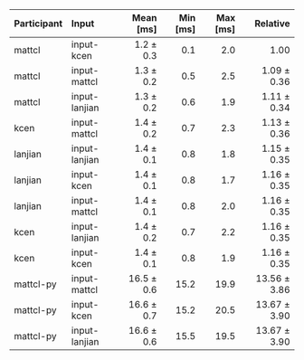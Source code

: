 | Participant | Input | Mean [ms] | Min [ms] | Max [ms] | Relative |
|:---|:---|---:|---:|---:|---:|
| mattcl | input-kcen | 1.2 ± 0.3 | 0.1 | 2.0 | 1.00 |
| mattcl | input-mattcl | 1.3 ± 0.2 | 0.5 | 2.5 | 1.09 ± 0.36 |
| mattcl | input-lanjian | 1.3 ± 0.2 | 0.6 | 1.9 | 1.11 ± 0.34 |
| kcen | input-mattcl | 1.4 ± 0.2 | 0.7 | 2.3 | 1.13 ± 0.36 |
| lanjian | input-lanjian | 1.4 ± 0.1 | 0.8 | 1.8 | 1.15 ± 0.35 |
| lanjian | input-kcen | 1.4 ± 0.1 | 0.8 | 1.7 | 1.16 ± 0.35 |
| lanjian | input-mattcl | 1.4 ± 0.1 | 0.8 | 2.0 | 1.16 ± 0.35 |
| kcen | input-lanjian | 1.4 ± 0.2 | 0.7 | 2.2 | 1.16 ± 0.35 |
| kcen | input-kcen | 1.4 ± 0.1 | 0.8 | 1.9 | 1.16 ± 0.35 |
| mattcl-py | input-mattcl | 16.5 ± 0.6 | 15.2 | 19.9 | 13.56 ± 3.86 |
| mattcl-py | input-kcen | 16.6 ± 0.7 | 15.2 | 20.5 | 13.67 ± 3.90 |
| mattcl-py | input-lanjian | 16.6 ± 0.6 | 15.5 | 19.5 | 13.67 ± 3.90 |
